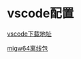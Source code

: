 # vscode配置
 [vscode下载地址](https://code.visualstudio.com/Download)

 [migw64离线包](https://sourceforge.net/projects/mingw-w64/files/)
